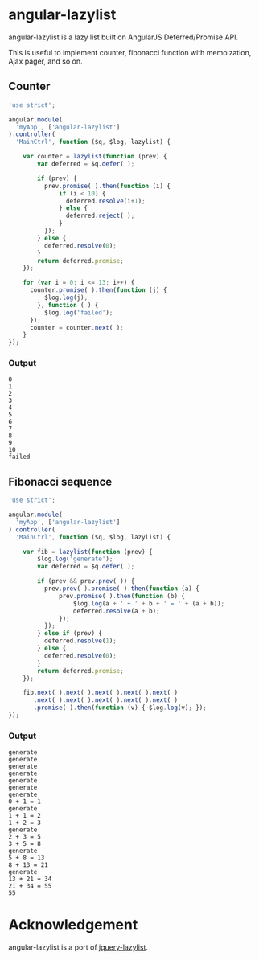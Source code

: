 # angular-lazylist

angular-lazylist is a lazy list built on AngularJS Deferred/Promise API.

This is useful to implement counter, fibonacci function with memoization, Ajax pager, and so on.


## Counter

```javascript
'use strict';

angular.module(
  'myApp', ['angular-lazylist']
).controller(
  'MainCtrl', function ($q, $log, lazylist) {

    var counter = lazylist(function (prev) {
        var deferred = $q.defer( );

        if (prev) {
          prev.promise( ).then(function (i) {
              if (i < 10) {
                deferred.resolve(i+1);
              } else {
                deferred.reject( );
              }
          });
        } else {
          deferred.resolve(0);
        }
        return deferred.promise;
    });

    for (var i = 0; i <= 13; i++) {
      counter.promise( ).then(function (j) {
          $log.log(j);
        }, function ( ) {
          $log.log('failed');
      });
      counter = counter.next( );
    }
});
```

### Output

```
0
1
2
3
4
5
6
7
8
9
10
failed
```


## Fibonacci sequence

```javascript
'use strict';

angular.module(
  'myApp', ['angular-lazylist']
).controller(
  'MainCtrl', function ($q, $log, lazylist) {

    var fib = lazylist(function (prev) {
        $log.log('generate');
        var deferred = $q.defer( );

        if (prev && prev.prev( )) {
          prev.prev( ).promise( ).then(function (a) {
              prev.promise( ).then(function (b) {
                  $log.log(a + ' + ' + b + ' = ' + (a + b));
                  deferred.resolve(a + b);
              });
          });
        } else if (prev) {
          deferred.resolve(1);
        } else {
          deferred.resolve(0);
        }
        return deferred.promise;
    });

    fib.next( ).next( ).next( ).next( ).next( )
       .next( ).next( ).next( ).next( ).next( )
       .promise( ).then(function (v) { $log.log(v); });
});
```

### Output

```
generate
generate
generate
generate
generate
generate
generate
0 + 1 = 1
generate
1 + 1 = 2
1 + 2 = 3
generate
2 + 3 = 5
3 + 5 = 8
generate
5 + 8 = 13
8 + 13 = 21
generate
13 + 21 = 34
21 + 34 = 55
55
```

# Acknowledgement
angular-lazylist is a port of [jquery-lazylist](https://github.com/hitode909/jquery-lazylist).
